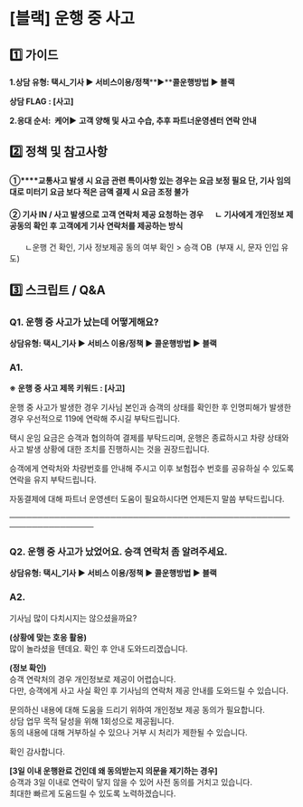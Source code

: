 # [블랙] 운행 중 사고

**1️⃣ 가이드**
-----------

**1.상담 유형: 택시\_기사 ▶ 서비스이용/정책****▶****콜운행방법 ▶ 블랙**

**상담 FLAG : [사고]**

**2.응대 순서:  케어▶** **고객 양해 및 사고 수습, 추후 파트너운영센터 연락 안내**

**2️⃣ 정책 및 참고사항**
-----------------

#### **①****교통사고 발생 시 요금 관련 특이사항 있는 경우는 요금 보정 필요 단, 기사 임의대로 미터기 요금 보다 적은 금액 결제 시 요금 조정 불가**

#### **②** **기사 IN / 사고 발생으로 고객 연락처 제공 요청하는 경우**      ㄴ 기사에게 개인정보 제공동의 확인 후 고객에게 기사 연락처를 제공하는 방식

       ㄴ운행 건 확인, 기사 정보제공 동의 여부 확인 > 승객 OB  (부재 시, 문자 인입 유도)

**3️⃣ 스크립트 / Q&A**
------------------

### **Q1. 운행 중 사고가 났는데 어떻게해요?**

**상담유형: 택시\_기사 ▶ 서비스 이용/정책 ▶ 콜운행방법 ▶ 블랙**

### **A1.**

**※ 운행 중 사고 제목 키워드 : [사고]**

운행 중 사고가 발생한 경우 기사님 본인과 승객의 상태를 확인한 후 인명피해가 발생한 경우 우선적으로 119에 연락해 주시길 부탁드립니다.

택시 운임 요금은 승객과 협의하여 결제를 부탁드리며, 운행은 종료하시고 차량 상태와 사고 발생 상황에 대한 조치를 진행하시는 것을 권장드립니다.

승객에게 연락처와 차량번호를 안내해 주시고 이후 보험접수 번호를 공유하실 수 있도록 연락을 유지 부탁드립니다.

자동결제에 대해 파트너 운영센터 도움이 필요하시다면 언제든지 말씀 부탁드립니다.

─────────────────────────────────────────────────────────────────

### **Q2. 운행 중 사고가 났었어요. 승객 연락처 좀 알려주세요.**

**상담유형: 택시\_기사 ▶ 서비스 이용/정책 ▶ 콜운행방법 ▶ 블랙**

### **A2.**

기사님 많이 다치시지는 않으셨을까요?

**(상황에 맞는 호응 활용)**   
많이 놀라셨을 텐데요. 확인 후 안내 도와드리겠습니다.

**(정보 확인)**   
승객 연락처의 경우 개인정보로 제공이 어렵습니다.   
다만, 승객에게 사고 사실 확인 후 기사님의 연락처 제공 안내를 도와드릴 수 있습니다.

문의하신 내용에 대해 도움을 드리기 위하여 개인정보 제공 동의가 필요합니다.   
상담 업무 목적 달성을 위해 1회성으로 제공됩니다.   
동의 내용에 대해 거부하실 수 있으나 거부 시 처리가 제한될 수 있습니다.

확인 감사합니다.

**[3일 이내 운행완료 건인데 왜 동의받는지 의문을 제기하는 경우]**   
승객과 3일 이내로 연락이 닿지 않을 수 있어 사전 동의를 거치고 있습니다.   
최대한 빠르게 도움드릴 수 있도록 노력하겠습니다.